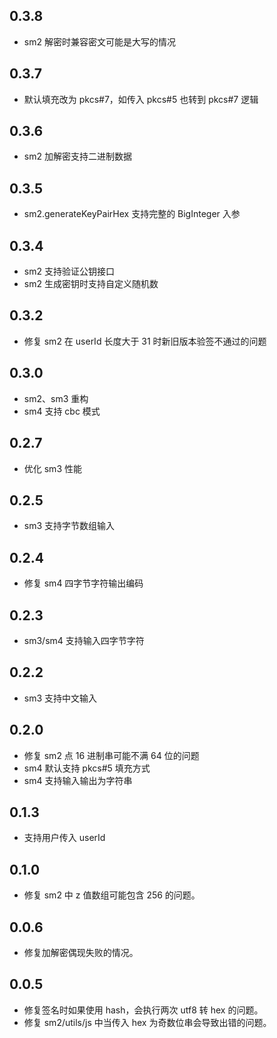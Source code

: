 ## 0.3.8

* sm2 解密时兼容密文可能是大写的情况

## 0.3.7

* 默认填充改为 pkcs#7，如传入 pkcs#5 也转到 pkcs#7 逻辑

## 0.3.6

* sm2 加解密支持二进制数据

## 0.3.5

* sm2.generateKeyPairHex 支持完整的 BigInteger 入参

## 0.3.4

* sm2 支持验证公钥接口
* sm2 生成密钥时支持自定义随机数

## 0.3.2

* 修复 sm2 在 userId 长度大于 31 时新旧版本验签不通过的问题

## 0.3.0

* sm2、sm3 重构
* sm4 支持 cbc 模式

## 0.2.7

* 优化 sm3 性能

## 0.2.5

* sm3 支持字节数组输入

## 0.2.4

* 修复 sm4 四字节字符输出编码

## 0.2.3

* sm3/sm4 支持输入四字节字符

## 0.2.2

* sm3 支持中文输入

## 0.2.0

* 修复 sm2 点 16 进制串可能不满 64 位的问题
* sm4 默认支持 pkcs#5 填充方式
* sm4 支持输入输出为字符串

## 0.1.3

* 支持用户传入 userId

## 0.1.0

* 修复 sm2 中 z 值数组可能包含 256 的问题。

## 0.0.6

* 修复加解密偶现失败的情况。

## 0.0.5

* 修复签名时如果使用 hash，会执行两次 utf8 转 hex 的问题。
* 修复 sm2/utils/js 中当传入 hex 为奇数位串会导致出错的问题。
